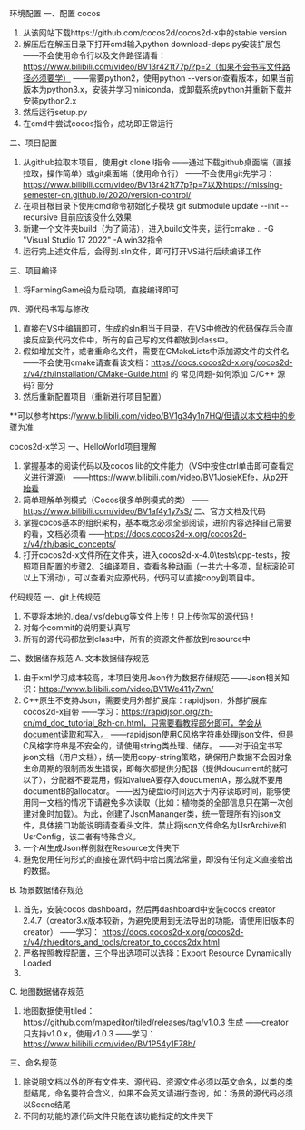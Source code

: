环境配置
一、配置 cocos
1. 从该网站下载https://github.com/cocos2d/cocos2d-x中的stable version
2. 解压后在解压目录下打开cmd输入python download-deps.py安装扩展包
	——不会使用命令行以及文件路径请看：https://www.bilibili.com/video/BV13r421t77p/?p=2（如果不会书写文件路径必须要学）
	——需要python2，使用python --version查看版本，如果当前版本为python3.x，安装并学习miniconda，或卸载系统python并重新下载并安装python2.x
3. 然后运行setup.py
4. 在cmd中尝试cocos指令，成功即正常运行

二、项目配置
1. 从github拉取本项目，使用git clone <url>l指令
	——通过下载github桌面端（直接拉取，操作简单）或git桌面端（使用命令行）
	——不会使用git先学习：https://www.bilibili.com/video/BV13r421t77p?p=7以及https://missing-semester-cn.github.io/2020/version-control/
2. 在项目根目录下使用cmd命令初始化子模块 git submodule update --init --recursive 目前应该没什么效果
3. 新建一个文件夹build（为了简洁），进入build文件夹，运行cmake .. -G "Visual Studio 17 2022" -A win32指令
4. 运行完上述文件后，会得到.sln文件，即可打开VS进行后续编译工作

三、项目编译
1. 将FarmingGame设为启动项，直接编译即可

四、源代码书写与修改
1. 直接在VS中编辑即可，生成的sln相当于目录，在VS中修改的代码保存后会直接反应到代码文件中，所有的自己写的文件都放到class中。
2. 假如增加文件，或者重命名文件，需要在CMakeLists中添加源文件的文件名
	——不会使用cmake请查看该文档：https://docs.cocos2d-x.org/cocos2d-x/v4/zh/installation/CMake-Guide.html 的 常见问题-如何添加 C/C++ 源码? 部分
3. 然后重新配置项目（重新进行项目配置）

**可以参考https://www.bilibili.com/video/BV1g34y1n7HQ/但请以本文档中的步骤为准


cocos2d-x学习
一、HelloWorld项目理解
1. 掌握基本的阅读代码以及cocos lib的文件能力（VS中按住ctrl单击即可查看定义进行溯源）
	——https://www.bilibili.com/video/BV1JosjeKEfe，从p2开始看
2. 简单理解单例模式（Cocos很多单例模式的类）
	——https://www.bilibili.com/video/BV1af4y1y7sS/
二、官方文档及代码
1. 掌握cocos基本的组织架构，基本概念必须全部阅读，进阶内容选择自己需要的看，文档必须看
	——https://docs.cocos2d-x.org/cocos2d-x/v4/zh/basic_concepts/
2. 打开cocos2d-x文件所在文件夹，进入cocos2d-x-4.0\tests\cpp-tests，按照项目配置的步骤2、3编译项目，查看各种动画（一共六十多项，鼠标滚轮可以上下滑动），可以查看对应源代码，代码可以直接copy到项目中。


代码规范
一、git上传规范
1. 不要将本地的.idea/.vs/debug等文件上传！只上传你写的源代码！
2. 对每个commit的说明要认真写
3. 所有的源代码都放到class中，所有的资源文件都放到resource中

二、数据储存规范
A. 文本数据储存规范
1. 由于xml学习成本较高，本项目使用Json作为数据存储规范
	——Json相关知识：https://www.bilibili.com/video/BV1We411y7wn/
2. C++原生不支持Json，需要使用外部扩展库：rapidjson，外部扩展库cocos2d-x自带
	——学习：https://rapidjson.org/zh-cn/md_doc_tutorial_8zh-cn.html，只需要看教程部分即可，学会从document读取和写入。
	——rapidjson使用C风格字符串处理json文件，但是C风格字符串是不安全的，请使用string类处理、储存。
	——对于设定书写json文档（用户文档），统一使用copy-string策略，确保用户数据不会因对象生命周期的限制而发生错误，即每次都提供分配器（提供doucument的就可以了），分配器不要混用，假如valueA要存入doucumentA，那么就不要用documentB的allocator。
	——因为硬盘io时间远大于内存读取时间，能够使用同一文档的情况下请避免多次读取（比如：植物类的全部信息只在第一次创建对象时加载）。为此，创建了JsonMananger类，统一管理所有的json文件，具体接口功能说明请查看头文件。禁止将json文件命名为UsrArchive和UsrConfig，该二者有特殊含义。
3. 一个AI生成Json样例就在Resource文件夹下
4. 避免使用任何形式的直接在源代码中给出魔法常量，即没有任何定义直接给出的数据。

B. 场景数据储存规范
1. 首先，安装cocos dashboard，然后再dashboard中安装cocos creator 2.4.7（creator3.x版本较新，为避免使用到无法导出的功能，请使用旧版本的creator）
	——学习： https://docs.cocos2d-x.org/cocos2d-x/v4/zh/editors_and_tools/creator_to_cocos2dx.html
2. 严格按照教程配置，三个导出选项可以选择：Export Resource Dynamically Loaded
3. 

C. 地图数据储存规范
1. 地图数据使用tiled： https://github.com/mapeditor/tiled/releases/tag/v1.0.3 生成
	——creator只支持v1.0.x，使用v1.0.3
	——学习： https://www.bilibili.com/video/BV1P54y1F78b/

三、命名规范
1. 除说明文档以外的所有文件夹、源代码、资源文件必须以英文命名，以类的类型结尾，命名要符合含义，如果不会英文请进行查询，如：场景的源代码必须以Scene结尾
2. 不同的功能的源代码文件只能在该功能指定的文件夹下
